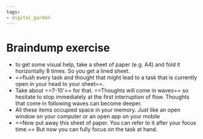 ```yaml
---
tags: 
- digital_garden
---
```

# Braindump exercise

+ to get some visual help, take a sheet of paper (e.g. A4) and fold it horizontally 8 times. So you get a lined sheet.
+ ==flush every task and thought that might lead to a task that is currently open in your head to your sheet==. 
+ Take about ==7-10'== for that. ==Thoughts will come in waves== so hesitate to stop immediately at the first interruption of flow. Thoughts that come in following waves can become deeper.
+ All these items occupied space in your memory. Just like an open window on your computer or an open app on your mobile
+ ==Now put away this sheet of paper. You can refer to it after your focus time.== But now you can fully focus on the task at hand.
